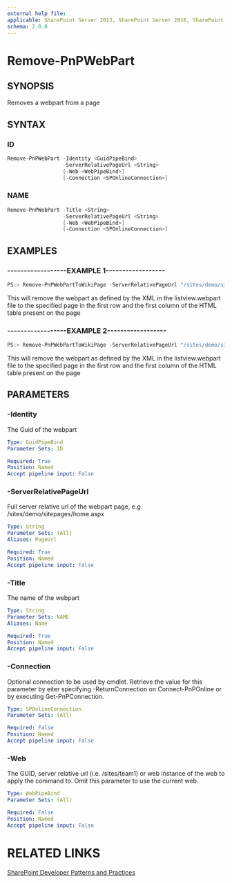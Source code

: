 ```yaml
---
external help file:
applicable: SharePoint Server 2013, SharePoint Server 2016, SharePoint Online
schema: 2.0.0
---
```

# Remove-PnPWebPart

## SYNOPSIS
Removes a webpart from a page

## SYNTAX 

### ID
```powershell
Remove-PnPWebPart -Identity <GuidPipeBind>
                  -ServerRelativePageUrl <String>
                  [-Web <WebPipeBind>]
                  [-Connection <SPOnlineConnection>]
```

### NAME
```powershell
Remove-PnPWebPart -Title <String>
                  -ServerRelativePageUrl <String>
                  [-Web <WebPipeBind>]
                  [-Connection <SPOnlineConnection>]
```

## EXAMPLES

### ------------------EXAMPLE 1------------------
```powershell
PS:> Remove-PnPWebPartToWikiPage -ServerRelativePageUrl "/sites/demo/sitepages/home.aspx" -Identity a2875399-d6ff-43a0-96da-be6ae5875f82
```

This will remove the webpart as defined by the XML in the listview.webpart file to the specified page in the first row and the first column of the HTML table present on the page

### ------------------EXAMPLE 2------------------
```powershell
PS:> Remove-PnPWebPartToWikiPage -ServerRelativePageUrl "/sites/demo/sitepages/home.aspx" -Name MyWebpart
```

This will remove the webpart as defined by the XML in the listview.webpart file to the specified page in the first row and the first column of the HTML table present on the page

## PARAMETERS

### -Identity
The Guid of the webpart

```yaml
Type: GuidPipeBind
Parameter Sets: ID

Required: True
Position: Named
Accept pipeline input: False
```

### -ServerRelativePageUrl
Full server relative url of the webpart page, e.g. /sites/demo/sitepages/home.aspx

```yaml
Type: String
Parameter Sets: (All)
Aliases: PageUrl

Required: True
Position: Named
Accept pipeline input: False
```

### -Title
The name of the webpart

```yaml
Type: String
Parameter Sets: NAME
Aliases: Name

Required: True
Position: Named
Accept pipeline input: False
```

### -Connection
Optional connection to be used by cmdlet. Retrieve the value for this parameter by eiter specifying -ReturnConnection on Connect-PnPOnline or by executing Get-PnPConnection.

```yaml
Type: SPOnlineConnection
Parameter Sets: (All)

Required: False
Position: Named
Accept pipeline input: False
```

### -Web
The GUID, server relative url (i.e. /sites/team1) or web instance of the web to apply the command to. Omit this parameter to use the current web.

```yaml
Type: WebPipeBind
Parameter Sets: (All)

Required: False
Position: Named
Accept pipeline input: False
```

# RELATED LINKS

[SharePoint Developer Patterns and Practices](http://aka.ms/sppnp)